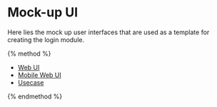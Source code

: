 # Mock-up UI

Here lies the mock up user interfaces that are used as a template for creating the login module.

{% method %}

* [Web UI](/basics/web-ui.md)
* [Mobile Web UI](/basics/mobile-web-ui.md)
* [Usecase](/basics/usecase.md)

{% endmethod %}











